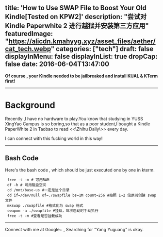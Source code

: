 title: 'How to Use SWAP File to Boost Your Old Kindle[Tested on KPW2]'
description: "尝试对 Kindle Paperwhite 2 进行越狱并安装第三方应用"
featuredImage: "https://alicdn.kmahyyg.xyz/asset_files/aether/cat_tech.webp"
categories: ["tech"]
draft: false
displayInMenu: false
displayInList: true
dropCap: false
date: 2016-06-04T13:47:00
---
**Of course , your Kindle needed to be jailbreaked and install KUAL & KTerm first!**

-----

# Background

Recently ,I have no hardware to play.You know that studying in YUSS XingYao Campus is so boring,so that as a poor student,I bought a Kindle PaperWhite 2 in Taobao to read <<\Zhihu Daily\\>> every day.

I can connect with this fucking world in this way!

-----
## Bash Code

Here's the bash code , which should be just executed one by one in kterm.

	 free -t -m # 可用RAM 
	 df -h # 可用磁盘空间
	 cd /mnt/base-us #一定是这个目录 
	 dd if=/dev/null of=./swapfile bs=1M count=256 #按照 1~2 倍原则创建 swap 文件 
	 mkswap ./swapfile #格式化为 swap 格式 
	 swapon -a ./swapfile #挂载，每次启动时手动执行
	 free -t -m #查看是否挂载成功 

--------

Connect with me at Google+ , Searching for "Yang Yuguang" is okay.
